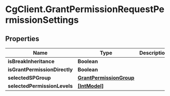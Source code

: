 # CgClient.GrantPermissionRequestPermissionSettings

## Properties

Name | Type | Description | Notes
------------ | ------------- | ------------- | -------------
**isBreakInheritance** | **Boolean** |  | [optional] 
**isGrantPermissionDirectly** | **Boolean** |  | [optional] 
**selectedSPGroup** | [**GrantPermissionGroup**](GrantPermissionGroup.md) |  | [optional] 
**selectedPermissionLevels** | [**[IntModel]**](IntModel.md) |  | [optional] 


